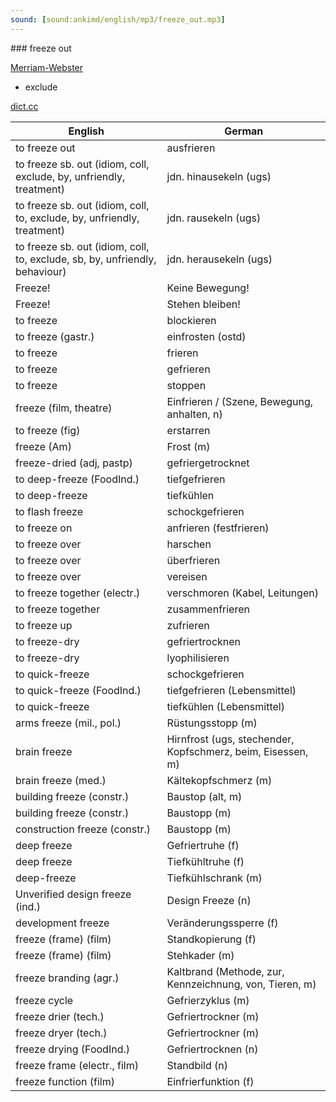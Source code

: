 ```yaml
---
sound: [sound:ankimd/english/mp3/freeze_out.mp3]
---
```


\### freeze out

[Merriam-Webster](https://www.merriam-webster.com/dictionary/freeze+out)

- exclude

[dict.cc](https://www.dict.cc/freeze+out)

| English        | German       |
| -------------- | ------------ |
| to freeze out | ausfrieren |
| to freeze sb. out (idiom, coll, exclude, by, unfriendly, treatment) | jdn. hinausekeln (ugs) |
| to freeze sb. out (idiom, coll, to, exclude, by, unfriendly, treatment) | jdn. rausekeln (ugs) |
| to freeze sb. out (idiom, coll, to, exclude, sb, by, unfriendly, behaviour) | jdn. herausekeln (ugs) |
| Freeze! | Keine Bewegung! |
| Freeze! | Stehen bleiben! |
| to freeze | blockieren |
| to freeze (gastr.) | einfrosten (ostd) |
| to freeze | frieren |
| to freeze | gefrieren |
| to freeze | stoppen |
| freeze (film, theatre) | Einfrieren / (Szene, Bewegung, anhalten, n) |
| to freeze (fig) | erstarren |
| freeze (Am) | Frost (m) |
| freeze-dried (adj, pastp) | gefriergetrocknet |
| to deep-freeze (FoodInd.) | tiefgefrieren |
| to deep-freeze | tiefkühlen |
| to flash freeze | schockgefrieren |
| to freeze on | anfrieren (festfrieren) |
| to freeze over | harschen |
| to freeze over | überfrieren |
| to freeze over | vereisen |
| to freeze together (electr.) | verschmoren (Kabel, Leitungen) |
| to freeze together | zusammenfrieren |
| to freeze up | zufrieren |
| to freeze-dry | gefriertrocknen |
| to freeze-dry | lyophilisieren |
| to quick-freeze | schockgefrieren |
| to quick-freeze (FoodInd.) | tiefgefrieren (Lebensmittel) |
| to quick-freeze | tiefkühlen (Lebensmittel) |
| arms freeze (mil., pol.) | Rüstungsstopp (m) |
| brain freeze | Hirnfrost (ugs, stechender, Kopfschmerz, beim, Eisessen, m) |
| brain freeze (med.) | Kältekopfschmerz (m) |
| building freeze (constr.) | Baustop (alt, m) |
| building freeze (constr.) | Baustopp (m) |
| construction freeze (constr.) | Baustopp (m) |
| deep freeze | Gefriertruhe (f) |
| deep freeze | Tiefkühltruhe (f) |
| deep-freeze | Tiefkühlschrank (m) |
| Unverified design freeze (ind.) | Design Freeze (n) |
| development freeze | Veränderungssperre (f) |
| freeze (frame) (film) | Standkopierung (f) |
| freeze (frame) (film) | Stehkader (m) |
| freeze branding (agr.) | Kaltbrand (Methode, zur, Kennzeichnung, von, Tieren, m) |
| freeze cycle | Gefrierzyklus (m) |
| freeze drier (tech.) | Gefriertrockner (m) |
| freeze dryer (tech.) | Gefriertrockner (m) |
| freeze drying (FoodInd.) | Gefriertrocknen (n) |
| freeze frame (electr., film) | Standbild (n) |
| freeze function (film) | Einfrierfunktion (f) |
